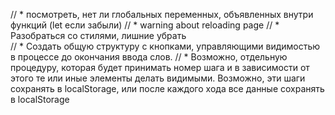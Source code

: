 // * посмотреть, нет ли глобальных переменных, объявленных внутри функций (let если забыли)
// * warning about reloading page
// * Разобраться со стилями, лишние убрать  
// * Создать общую структуру с кнопками, управляющими видимостью в процессе до окончания ввода слов.
// * Возможно, отдельную процедуру, которая будет принимать номер шага и в зависимости от этого те или иные элементы делать видимыми. Возможно, эти шаги сохранять в localStorage, или после каждого хода все данные сохранять в localStorage